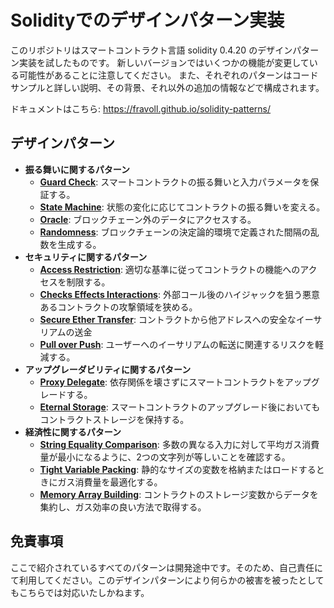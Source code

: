 # Solidityでのデザインパターン実装

このリポジトリはスマートコントラクト言語 solidity 0.4.20 のデザインパターン実装を試したものです。
新しいバージョンではいくつかの機能が変更している可能性があることに注意してください。
また、それぞれのパターンはコードサンプルと詳しい説明、その背景、それ以外の追加の情報などで構成されます。

ドキュメントはこちら: https://fravoll.github.io/solidity-patterns/

## デザインパターン

* **振る舞いに関するパターン**
  * [**Guard Check**](docs/ja/guard_check.md): スマートコントラクトの振る舞いと入力パラメータを保証する。
  * [**State Machine**](docs/ja/state_machine.md): 状態の変化に応じてコントラクトの振る舞いを変える。
  * [**Oracle**](docs/oracle.md): ブロックチェーン外のデータにアクセスする。
  * [**Randomness**](docs/ja/randomness.md): ブロックチェーンの決定論的環境で定義された間隔の乱数を生成する。
* **セキュリティに関するパターン**
  * [**Access Restriction**](docs/ja/access_restriction.md): 適切な基準に従ってコントラクトの機能へのアクセスを制限する。
  * [**Checks Effects Interactions**](docs/ja/checks_effects_interactions.md): 外部コール後のハイジャックを狙う悪意あるコントラクトの攻撃領域を狭める。
  * [**Secure Ether Transfer**](docs/ja/secure_ether_transfer.md): コントラクトから他アドレスへの安全なイーサリアムの送金
  * [**Pull over Push**](docs/ja/pull_over_push.md): ユーザーへのイーサリアムの転送に関連するリスクを軽減する。
* **アップグレーダビリティに関するパターン**
  * [**Proxy Delegate**](docs/ja/proxy_delegate.md): 依存関係を壊さずにスマートコントラクトをアップグレードする。
  * [**Eternal Storage**](docs/ja/eternal_storage.md): スマートコントラクトのアップグレード後においてもコントラクトストレージを保持する。
* **経済性に関するパターン**
  * [**String Equality Comparison**](docs/ja/string_equality_comparison.md): 多数の異なる入力に対して平均ガス消費量が最小になるように、2つの文字列が等しいことを確認する。
  * [**Tight Variable Packing**](docs/ja/tight_variable_packing.md): 静的なサイズの変数を格納またはロードするときにガス消費量を最適化する。
  * [**Memory Array Building**](docs/ja/memory_array_building.md): コントラクトのストレージ変数からデータを集約し、ガス効率の良い方法で取得する。
  

## 免責事項

ここで紹介されているすべてのパターンは開発途中です。そのため、自己責任にて利用してください。このデザインパターンにより何らかの被害を被ったとしてもこちらでは対応いたしかねます。
